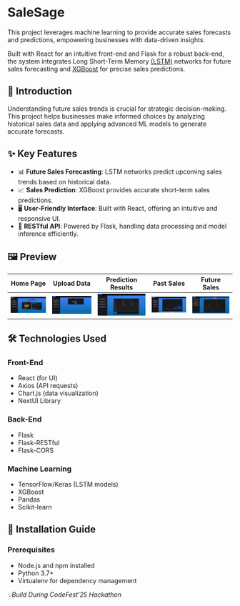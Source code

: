 # SaleSage

This project leverages machine learning to provide accurate sales forecasts and predictions, empowering businesses with data-driven insights.

Built with React for an intuitive front-end and Flask for a robust back-end, the system integrates Long Short-Term Memory [(LSTM)](https://pytorch.org/docs/stable/generated/torch.nn.LSTM.html) networks for future sales forecasting and [XGBoost](https://xgboost.readthedocs.io/en/stable/) for precise sales predictions.

## 🚀 Introduction
Understanding future sales trends is crucial for strategic decision-making. This project helps businesses make informed choices by analyzing historical sales data and applying advanced ML models to generate accurate forecasts.

## ✨ Key Features
- 📊 **Future Sales Forecasting**: LSTM networks predict upcoming sales trends based on historical data.
- 📈 **Sales Prediction**: XGBoost provides accurate short-term sales predictions.
- 🖥️ **User-Friendly Interface**: Built with React, offering an intuitive and responsive UI.
- 🔗 **RESTful API**: Powered by Flask, handling data processing and model inference efficiently.

## 🖼 Preview
| Home Page | Upload Data | Prediction Results | Past Sales | Future Sales |
|-----------|------------|--------------------|------------|--------------|
| ![Home](assets/homepagescreenshot.png) | ![Upload](assets/uploadscreenshot.png)| ![Results](assets/lstmscreenshot.png) | ![Past](assets/pastsalesscreenshot.png) | ![Future](assets/futuresalesscreenshot.png) |


## 🛠 Technologies Used

### Front-End
- React (for UI)
- Axios (API requests)
- Chart.js (data visualization)
- NextUI Library

### Back-End
- Flask
- Flask-RESTful
- Flask-CORS

### Machine Learning
- TensorFlow/Keras (LSTM models)
- XGBoost
- Pandas
- Scikit-learn

## 🔧 Installation Guide

### Prerequisites
- Node.js and npm installed
- Python 3.7+
- Virtualenv for dependency management



_💡Build During CodeFest'25 Hackathon_
